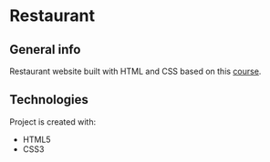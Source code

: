 # Restaurant

## General info
Restaurant website built with HTML and CSS based on this [course](https://strefakursow.pl/kursy/programowanie/kurs_css3_-_kodowanie_ze_stylem.html).

## Technologies
Project is created with:
* HTML5
* CSS3
